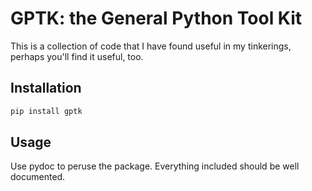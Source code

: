 # GPTK: the General Python Tool Kit
This is a collection of code that I have found useful in my 
tinkerings, perhaps you'll find it useful, too.


## Installation
```sh
pip install gptk
```

## Usage
Use pydoc to peruse the package.  Everything included should be well
documented.

